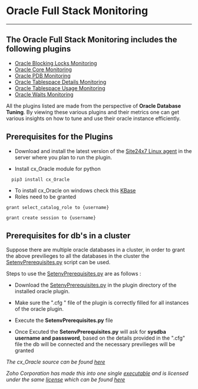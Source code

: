 
# Oracle Full Stack Monitoring
___

## The Oracle Full Stack Monitoring includes the following plugins

- [Oracle Blocking Locks Monitoring](https://github.com/site24x7/plugins/tree/master/OracleFullStackMonitoring/OracleBlockingLocks)
- [Oracle Core Monitoring](https://github.com/site24x7/plugins/tree/master/OracleFullStackMonitoring/OracleCore)
- [Oracle PDB Monitoring](https://github.com/site24x7/plugins/tree/master/OracleFullStackMonitoring/OraclePDB)
- [Oracle Tablespace Details Monitoring](https://github.com/site24x7/plugins/tree/master/OracleFullStackMonitoring/OracleTablespaceDetails)
- [Oracle Tablespace Usage Monitoring](https://github.com/site24x7/plugins/tree/master/OracleFullStackMonitoring/OracleTablespaceUsage)
- [Oracle Waits Monitoring](https://github.com/site24x7/plugins/tree/master/OracleFullStackMonitoring/OracleWaits)

All the plugins listed are made from the perspective of **Oracle Database Tuning**. By viewing these various plugins and their metrics one can get various insights on how to tune and use their oracle instance efficiently.


## Prerequisites for the Plugins

- Download and install the latest version of the [Site24x7 Linux agent](https://www.site24x7.com/app/client#/admin/inventory/add-monitor) in the server where you plan to run the plugin.

- Install cx_Oracle module for python
```
  pip3 install cx_Oracle

```
- To install cx_Oracle on windows check this [KBase](https://support.site24x7.com/portal/en/kb/articles/install-and-configure-oracle-plugin-in-windows)
- Roles need to be granted

```
grant select_catalog_role to {username}
```
```
grant create session to {username}
```



## Prerequisites for db's in a cluster

Suppose there are multiple oracle databases in a cluster, in order to grant the above previlieges to all the databases in the cluster the [SetenvPrerequisites.py](https://github.com/site24x7/plugins/blob/master/OracleFullStackMonitoring/SetenvPrerequisites.py) script can be used.

Steps to use the [SetenvPrerequisites.py](https://github.com/site24x7/plugins/blob/master/OracleFullStackMonitoring/SetenvPrerequisites.py) are as follows :

- Download the [SetenvPrerequisites.py](https://github.com/site24x7/plugins/blob/master/OracleFullStackMonitoring/SetenvPrerequisites.py) in the plugin directory of the installed oracle plugin.

- Make sure the ".cfg " file of the plugin is correctly filled for all instances of the oracle plugin.

- Execute the **SetenvPrerequisites.py** file
- Once Excuted the **SetenvPrerequisites.py** will ask for **sysdba username and passsword**, based on the details provided in the ".cfg" file the db will be connected and the necessary previlieges will be granted 

_The cx_Oracle source can be found [here](https://github.com/oracle/python-cx_Oracle)_

_Zoho Corporation has made this into one single [executable](https://github.com/site24x7/plugins/tree/master/OracleFullStackMonitoring/cx_Oracle/cx_Oracle_linux) and is licensed under the same [license](https://github.com/oracle/python-cx_Oracle/blob/main/LICENSE.txt) which can be found [here](https://github.com/site24x7/plugins/blob/master/OracleFullStackMonitoring/cx_Oracle/LICENSE.txt)_

